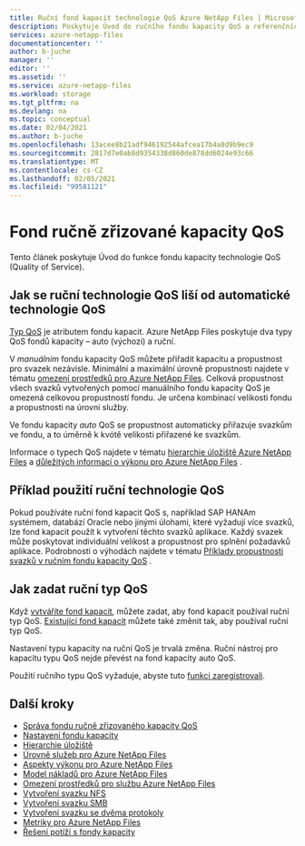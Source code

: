 ```yaml
---
title: Ruční fond kapacit technologie QoS Azure NetApp Files | Microsoft Docs
description: Poskytuje Úvod do ručního fondu kapacity QoS a referenčních informací pro další informace.
services: azure-netapp-files
documentationcenter: ''
author: b-juche
manager: ''
editor: ''
ms.assetid: ''
ms.service: azure-netapp-files
ms.workload: storage
ms.tgt_pltfrm: na
ms.devlang: na
ms.topic: conceptual
ms.date: 02/04/2021
ms.author: b-juche
ms.openlocfilehash: 13acee8b21adf946192544afcea17b4a8d9b9ec9
ms.sourcegitcommit: 2817d7e0ab8d9354338d860de878dd6024e93c66
ms.translationtype: MT
ms.contentlocale: cs-CZ
ms.lasthandoff: 02/05/2021
ms.locfileid: "99581121"
---
```

# <a name="manual-qos-capacity-pool"></a>Fond ručně zřizované kapacity QoS

Tento článek poskytuje Úvod do funkce fondu kapacity technologie QoS (Quality of Service).

## <a name="how-manual-qos-differs-from-auto-qos"></a>Jak se ruční technologie QoS liší od automatické technologie QoS

[Typ QoS](azure-netapp-files-understand-storage-hierarchy.md#qos_types) je atributem fondu kapacit. Azure NetApp Files poskytuje dva typy QoS fondů kapacity – auto (výchozí) a ruční.  

V *manuálním* fondu kapacity QoS můžete přiřadit kapacitu a propustnost pro svazek nezávisle. Minimální a maximální úrovně propustnosti najdete v tématu [omezení prostředků pro Azure NetApp Files](azure-netapp-files-resource-limits.md#resource-limits). Celková propustnost všech svazků vytvořených pomocí manuálního fondu kapacity QoS je omezená celkovou propustností fondu. Je určena kombinací velikosti fondu a propustnosti na úrovni služby. 

Ve fondu kapacity *auto* QoS se propustnost automaticky přiřazuje svazkům ve fondu, a to úměrně k kvótě velikosti přiřazené ke svazkům.  

Informace o typech QoS najdete v tématu [hierarchie úložiště Azure NetApp Files](azure-netapp-files-understand-storage-hierarchy.md) a [důležitých informací o výkonu pro Azure NetApp Files](azure-netapp-files-performance-considerations.md) .

## <a name="example-of-using-manual-qos"></a>Příklad použití ruční technologie QoS

Pokud používáte ruční fond kapacit QoS s, například SAP HANAm systémem, databází Oracle nebo jinými úlohami, které vyžadují více svazků, lze fond kapacit použít k vytvoření těchto svazků aplikace.  Každý svazek může poskytovat individuální velikost a propustnost pro splnění požadavků aplikace.  Podrobnosti o výhodách najdete v tématu [Příklady propustnosti svazků v ručním fondu kapacity QoS](azure-netapp-files-service-levels.md#throughput-limit-examples-of-volumes-in-a-manual-qos-capacity-pool) .  

## <a name="how-to-specify-the-manual-qos-type"></a>Jak zadat ruční typ QoS

Když [vytváříte fond kapacit](azure-netapp-files-set-up-capacity-pool.md), můžete zadat, aby fond kapacit používal ruční typ QoS.  [Existující fond kapacit](manage-manual-qos-capacity-pool.md#change-to-qos) můžete také změnit tak, aby používal ruční typ QoS. 

Nastavení typu kapacity na ruční QoS je trvalá změna. Ruční nástroj pro kapacitu typu QoS nejde převést na fond kapacity auto QoS. 

Použití ručního typu QoS vyžaduje, abyste tuto [funkci zaregistrovali](manage-manual-qos-capacity-pool.md#register-the-feature).  

## <a name="next-steps"></a>Další kroky

* [Správa fondu ručně zřizovaného kapacity QoS](manage-manual-qos-capacity-pool.md)
* [Nastavení fondu kapacity](azure-netapp-files-set-up-capacity-pool.md)
* [Hierarchie úložiště](azure-netapp-files-understand-storage-hierarchy.md) 
* [Úrovně služeb pro Azure NetApp Files](azure-netapp-files-service-levels.md)
* [Aspekty výkonu pro Azure NetApp Files](azure-netapp-files-performance-considerations.md)
* [Model nákladů pro Azure NetApp Files](azure-netapp-files-cost-model.md)
* [Omezení prostředků pro službu Azure NetApp Files](azure-netapp-files-resource-limits.md)
* [Vytvoření svazku NFS](azure-netapp-files-create-volumes.md)
* [Vytvoření svazku SMB](azure-netapp-files-create-volumes-smb.md)
* [Vytvoření svazku se dvěma protokoly](create-volumes-dual-protocol.md)
* [Metriky pro Azure NetApp Files](azure-netapp-files-metrics.md)
* [Řešení potíží s fondy kapacity](troubleshoot-capacity-pools.md)

